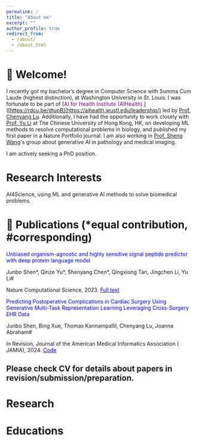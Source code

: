 ```yaml
---
permalink: /
title: "About me"
excerpt: ""
author_profile: true
redirect_from: 
  - /about/
  - /about.html
---
```


👋 Welcome!
======

I recently got my bachelor’s degree in Computer Science with Summa Cum Laude (highest distinction), at Washington University in St. Louis. I was fortunate to be part of [<span style="color:purple;">AI for Health Institute (AIHealth) </span>]([https://rdcu.be/dtupB](https://aihealth.wustl.edu/leadership/) led by [Prof. Chenyang Lu](https://www.cse.wustl.edu/~lu/). Additionally, I have had the opportunity to work closely with [Prof. Yu Li](https://liyu95.com/) at The Chinese University of Hong Kong, HK, on developing ML methods to resolve computational problems in biology, and published my first paper in a Nature Portfolio journal. I am also working in [Prof. Sheng Wang](https://homes.cs.washington.edu/~swang/)'s group about generative AI in pathology and medical imaging.

I am actively seeking a PhD position.

<!--
AI for Science (developing machine learning methods to resolve computational problems in biology), AI for Healthcare (EHR-based patient modeling and prediction, etc.)
I am working on AI for Healthcare and Medicine, focusing on EHR-based patient modeling and prediction, supervised by [Prof. Chenyang Lu](https://www.cse.wustl.edu/~lu/) at Washington University in St. Louis.

I am working on AI for Science, developing machine learning methods to resolve computational problems in biology, supervised by [Prof. Yu Li](https://liyu95.com/) at The Chinese University of Hong Kong.-->

Research Interests
======
AI4Science, using ML and generative AI methods to solve biomedical problems.

📝 Publications (*equal contribution, #corresponding)
======
<span style="color:blue;">Unbiased organism-agnostic and highly sensitive signal peptide predictor with deep protein language model </span>

Junbo Shen\*, Qinze Yu\*, Shenyang Chen\*, Qingxiong Tan, Jingchen Li, Yu Li\#  

Nature Computational Science, 2023. [<span style="color:blue;">Full text </span>](https://rdcu.be/dtupB)

<span style="color:blue;">Predicting Postoperative Complications in Cardiac Surgery Using Generative Multi-Task Representation Learning Leveraging Cross-Surgery EHR Data</span>

Junbo Shen, Bing Xue, Thomas Kannampallil, Chenyang Lu, Joanna Abraham\#  

In Revision, Journal of the American Medical Informatics Association ( JAMIA), 2024. [<span style="color:blue;">Code </span>](https://github.com/ai4biomedicine/surgVAE)

Please check CV for details about papers in revision/submission/preparation.
------

Research
======

Educations
======
